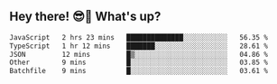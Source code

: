 ## Hey there! 😎👋 What's up?

<!--START_SECTION:waka-->

```txt
JavaScript   2 hrs 23 mins   ██████████████░░░░░░░░░░░   56.35 %
TypeScript   1 hr 12 mins    ███████░░░░░░░░░░░░░░░░░░   28.61 %
JSON         12 mins         █▒░░░░░░░░░░░░░░░░░░░░░░░   04.86 %
Other        9 mins          █░░░░░░░░░░░░░░░░░░░░░░░░   03.85 %
Batchfile    9 mins          █░░░░░░░░░░░░░░░░░░░░░░░░   03.61 %
```

<!--END_SECTION:waka-->
